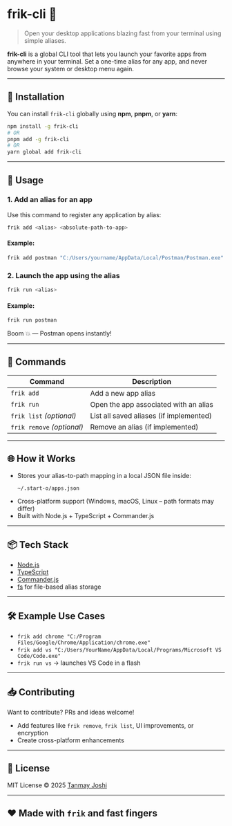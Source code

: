# frik-cli 🚀

> Open your desktop applications blazing fast from your terminal using simple aliases.

**frik-cli** is a global CLI tool that lets you launch your favorite apps from anywhere in your terminal. Set a one-time alias for any app, and never browse your system or desktop menu again.

---

## 🔧 Installation

You can install `frik-cli` globally using **npm**, **pnpm**, or **yarn**:

```bash
npm install -g frik-cli
# OR
pnpm add -g frik-cli
# OR
yarn global add frik-cli
```

---

## 🚀 Usage

### 1. Add an alias for an app
Use this command to register any application by alias:

```bash
frik add <alias> <absolute-path-to-app>
```

#### Example:
```bash
frik add postman "C:/Users/yourname/AppData/Local/Postman/Postman.exe"
```

### 2. Launch the app using the alias

```bash
frik run <alias>
```

#### Example:
```bash
frik run postman
```

Boom 💥 — Postman opens instantly!

---

## 📄 Commands

| Command           | Description                                |
|------------------|--------------------------------------------|
| `frik add`        | Add a new app alias                        |
| `frik run`       | Open the app associated with an alias      |
| `frik list` _(optional)_ | List all saved aliases (if implemented) |
| `frik remove` _(optional)_ | Remove an alias (if implemented)     |

---

## 🌐 How it Works

- Stores your alias-to-path mapping in a local JSON file inside:
  ```
  ~/.start-o/apps.json
  ```
- Cross-platform support (Windows, macOS, Linux – path formats may differ)
- Built with Node.js + TypeScript + Commander.js

---

## 📦 Tech Stack

- [Node.js](https://nodejs.org)
- [TypeScript](https://www.typescriptlang.org/)
- [Commander.js](https://www.npmjs.com/package/commander)
- [fs](https://nodejs.org/api/fs.html) for file-based alias storage

---

## 🛠 Example Use Cases

- `frik add chrome "C:/Program Files/Google/Chrome/Application/chrome.exe"`
- `frik add vs "C:/Users/YourName/AppData/Local/Programs/Microsoft VS Code/Code.exe"`
- `frik run vs` → launches VS Code in a flash

---

## 📥 Contributing

Want to contribute? PRs and ideas welcome!

- Add features like `frik remove`, `frik list`, UI improvements, or encryption
- Create cross-platform enhancements

---

## 📄 License

MIT License © 2025 [Tanmay Joshi](https://github.com/tanmayjoshi)

---

## ❤️ Made with `frik` and fast fingers
